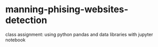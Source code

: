 # manning-phising-websites-detection
class assignment: using python pandas and data libraries with jupyter notebook
